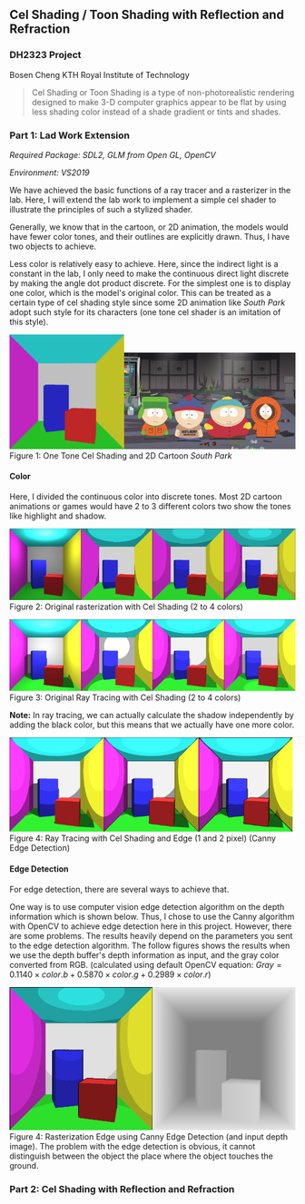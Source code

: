 ## Cel Shading / Toon Shading with Reflection and Refraction
### DH2323 Project
Bosen Cheng
KTH Royal Institute of Technology

> Cel Shading or Toon Shading is a type of non-photorealistic rendering designed to make 3-D computer graphics appear to be flat by using less shading color instead of a shade gradient or tints and shades.

### Part 1: Lad Work Extension

*Required Package: SDL2, GLM from Open GL, OpenCV*

*Environment: VS2019*

We have achieved the basic functions of a ray tracer and a rasterizer in the lab. Here, I will extend the lab work to implement a simple cel shader to illustrate the principles of such a stylized shader. 

Generally, we know that in the cartoon, or 2D animation, the models would have fewer color tones, and their outlines are explicitly drawn. Thus, I have two objects to achieve.

Less color is relatively easy to achieve. Here, since the indirect light is a constant in the lab, I only need to make the continuous direct light discrete by making the angle dot product discrete. For the simplest one is to display one color, which is the model's original color. This can be treated as a certain type of cel shading style since some 2D animation like *South Park* adopt such style for its characters (one tone cel shader is an imitation of this style).  

<img src="./Figures/Lab2_1.png" style="width:40%"><img src="./Figures/SouthPark.png" style="width:60%">
Figure 1: One Tone Cel Shading and 2D Cartoon *South Park*

#### **Color**
Here, I divided the continuous color into discrete tones. Most 2D cartoon animations or games would have 2 to 3 different colors two show the tones like highlight and shadow. 

<img src="./Figures/Rs0.bmp" style="width:25%"><img src="./Figures/Rs2.bmp" style="width:25%"><img src="./Figures/Rs3.bmp" style="width:25%"><img src="./Figures/Rs4.bmp" style="width:25%">
Figure 2: Original rasterization with Cel Shading (2 to 4 colors)

<img src="./Figures/Rt0.bmp" style="width:25%"><img src="./Figures/Rt2.bmp" style="width:25%"><img src="./Figures/Rt3.bmp" style="width:25%"><img src="./Figures/Rt4.bmp" style="width:25%">
Figure 3: Original Ray Tracing with Cel Shading (2 to 4 colors)

**Note:** In ray tracing, we can actually calculate the shadow independently by adding the black color, but this means that we actually have one more color.

<img src="./Figures/Rt3S.bmp" style="width:33%"><img src="./Figures/Rt3SEdge.bmp" style="width:33%"><img src="./Figures/Rt3SEdge2.bmp" style="width:33%">
Figure 4: Ray Tracing with Cel Shading and Edge (1 and 2 pixel) (Canny Edge Detection)

#### **Edge Detection**
For edge detection, there are several ways to achieve that. 

One way is to use computer vision edge detection algorithm on the depth information which is shown below. Thus, I chose to use the Canny algorithm with OpenCV to achieve edge detection here in this project. However, there are some problems. The results heavily depend on the parameters you sent to the edge detection algorithm. The follow figures shows the results when we use the depth buffer's depth information as input, and the gray color converted from RGB. (calculated using default OpenCV equation: $Gray = 0.1140 \times color.b + 0.5870 \times color.g + 0.2989 \times color.r$) 

<img src="./Figures/RsD.bmp" style="width:50%"><img src="./Figures/depth.png" style="width:50%">
Figure 4: Rasterization Edge using Canny Edge Detection (and input depth image). The problem with the edge detection is obvious, it cannot distinguish between the object the place where the object touches the ground.  



### Part 2: Cel Shading with Reflection and Refraction

